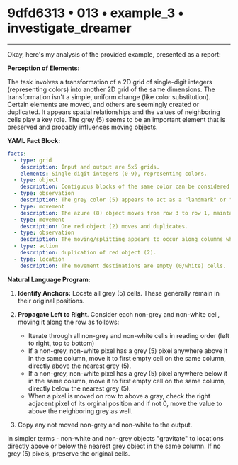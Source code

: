 # 9dfd6313 • 013 • example_3 • investigate_dreamer

---
Okay, here's my analysis of the provided example, presented as a report:

**Perception of Elements:**

The task involves a transformation of a 2D grid of single-digit integers (representing colors) into another 2D grid of the same dimensions. The transformation isn't a simple, uniform change (like color substitution). Certain elements are moved, and others are seemingly created or duplicated. It appears spatial relationships and the values of neighboring cells play a key role. The grey (5) seems to be an important element that is preserved and probably influences moving objects.

**YAML Fact Block:**



```yaml
facts:
  - type: grid
    description: Input and output are 5x5 grids.
    elements: Single-digit integers (0-9), representing colors.
  - type: object
    description: Contiguous blocks of the same color can be considered objects.
  - type: observation
    description: The grey color (5) appears to act as a "landmark" or "anchor," retaining its position in most cases.
  - type: movement
    description: The azure (8) object moves from row 3 to row 1, maintaining column position.
  - type: movement
    description: One red object (2) moves and duplicates.
  - type: observation
    description: The moving/splitting appears to occur along columns where (5) gray is adjacent.
  - type: action
    description: duplication of red object (2).
  - type: location
    description: The movement destinations are empty (0/white) cells.

```



**Natural Language Program:**

1.  **Identify Anchors:** Locate all grey (5) cells. These generally remain in their original positions.

2.  **Propagate Left to Right**.  Consider each non-grey and non-white cell, moving it along the row as follows:
    *   Iterate through all non-grey and non-white cells in reading order (left to right, top to bottom)
    *  If a non-grey, non-white pixel has a grey (5) pixel anywhere above it in the same column, move it to first empty cell on the same column, directly above the nearest grey (5).
    *   If a non-grey, non-white pixel has a grey (5) pixel anywhere below it in the same column, move it to first empty cell on the same column, directly below the nearest grey (5).
    *   When a pixel is moved on row to above a gray, check the right adjacent pixel of its orginal position and if not 0, move the value to above the neighboring grey as well.

3. Copy any not moved non-grey and non-white to the output.

In simpler terms - non-white and non-grey objects "gravitate" to locations directly above or below the nearest grey object in the same column. If no grey (5) pixels, preserve the original cells.

